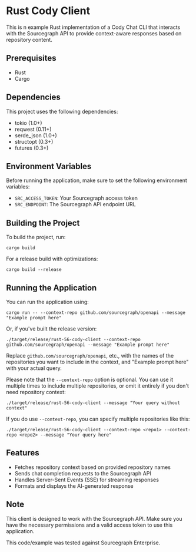 # Rust Cody Client

This is n example Rust implementation of a Cody Chat CLI that interacts with the Sourcegraph API to provide context-aware responses based on repository content.

## Prerequisites

- Rust
- Cargo

## Dependencies

This project uses the following dependencies:
- tokio (1.0+)
- reqwest (0.11+)
- serde_json (1.0+)
- structopt (0.3+)
- futures (0.3+)

## Environment Variables

Before running the application, make sure to set the following environment variables:

- `SRC_ACCESS_TOKEN`: Your Sourcegraph access token
- `SRC_ENDPOINT`: The Sourcegraph API endpoint URL

## Building the Project

To build the project, run:
````
cargo build
````

For a release build with optimizations:
````
cargo build --release
````

## Running the Application

You can run the application using:
````
cargo run -- --context-repo github.com/sourcegraph/openapi --message "Example prompt here"
````

Or, if you've built the release version:
````
./target/release/rust-56-cody-client --context-repo github.com/sourcegraph/openapi --message "Example prompt here"
````

Replace `github.com/sourcegraph/openapi`, etc., with the names of the repositories you want to include in the context, and "Example prompt here" with your actual query.

Please note that the `--context-repo` option is optional. You can use it multiple times to include multiple repositories, or omit it entirely if you don't need repository context:

````
./target/release/rust-56-cody-client --message "Your query without context"
````

If you do use `--context-repo`, you can specify multiple repositories like this:
````
./target/release/rust-56-cody-client --context-repo <repo1> --context-repo <repo2> --message "Your query here"
````

## Features

- Fetches repository context based on provided repository names
- Sends chat completion requests to the Sourcegraph API
- Handles Server-Sent Events (SSE) for streaming responses
- Formats and displays the AI-generated response

## Note

This client is designed to work with the Sourcegraph API. Make sure you have the necessary permissions and a valid access token to use this application.

This code/example was tested against Sourcegraph Enterprise.
